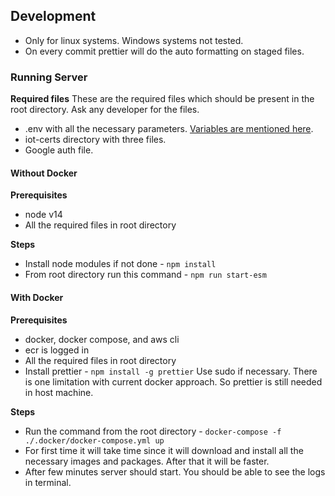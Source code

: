 ## Development

- Only for linux systems. Windows systems not tested.
- On every commit prettier will do the auto formatting on staged files.

### Running Server

**Required files**
These are the required files which should be present in the root directory. Ask any developer for the files.

- .env with all the necessary parameters. [Variables are mentioned here](https://api.cloudphysicianworld.org/en/config/env).
- iot-certs directory with three files.
- Google auth file.

#### Without Docker

**Prerequisites**

- node v14
- All the required files in root directory

**Steps**

- Install node modules if not done - `npm install`
- From root directory run this command - `npm run start-esm`

#### With Docker

**Prerequisites**

- docker, docker compose, and aws cli
- ecr is logged in
- All the required files in root directory
- Install prettier - `npm install -g prettier` Use sudo if necessary. There is one limitation with current docker approach. So prettier is still needed in host machine.

**Steps**

- Run the command from the root directory - `docker-compose -f ./.docker/docker-compose.yml up`
- For first time it will take time since it will download and install all the necessary images and packages. After that it will be faster.
- After few minutes server should start. You should be able to see the logs in terminal.
